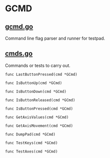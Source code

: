 # GCMD

## [gcmd.go](gcmd.go)
Command line flag parser and runner for testpad.

## [cmds.go](cmds.go)

Commands or tests to carry out.
```
func LastButtonPressed(cmd *GCmd)

func IsButtonUp(cmd *GCmd) 

func IsButtonDown(cmd *GCmd)

func IsButtonReleased(cmd *GCmd)

func IsButtonPressed(cmd *GCmd)

func GetAxisValues(cmd *GCmd)

func GetAxisMovement(cmd *GCmd)

func DumpPad(cmd *GCmd)

func TestKeys(cmd *GCmd)

func TestAxes(cmd *GCmd) 
```
